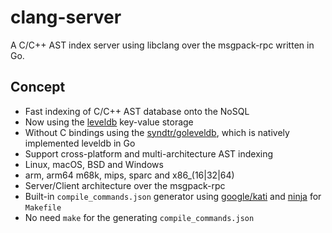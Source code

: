 # clang-server

A C/C++ AST index server using libclang over the msgpack-rpc written in Go.

## Concept

* Fast indexing of C/C++ AST database onto the NoSQL
 * Now using the [leveldb][leveldb] key-value storage
 * Without C bindings using the [syndtr/goleveldb][goleveldb], which is natively implemented leveldb in Go
* Support cross-platform and multi-architecture AST indexing
 * Linux, macOS, BSD and Windows
 * arm, arm64 m68k, mips, sparc and x86_(16|32|64)
* Server/Client architecture over the msgpack-rpc
* Built-in `compile_commands.json` generator using [google/kati][kati] and [ninja][ninja] for `Makefile`
 * No need `make` for the generating `compile_commands.json`


[leveldb]: https://github.com/google/leveldb
[goleveldb]: https://github.com/syndtr/goleveldb
[kati]: https://github.com/google/kati
[ninja]: https://github.com/ninja-build/ninja
